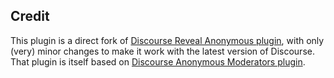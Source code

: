 ## Credit
This plugin is a direct fork of [Discourse Reveal Anonymous plugin](https://github.com/tfpk/discourse-reveal-anonymous), with only (very) minor changes to make it work with the latest version of Discourse. That plugin is itself based on [Discourse Anonymous Moderators plugin](https://github.com/discourse/discourse-anonymous-moderators/).
